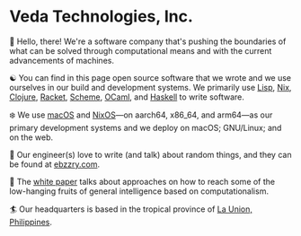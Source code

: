 # Veda Technologies, Inc.

👋️ Hello, there! We're a software company that's pushing the boundaries of what
can be solved through computational means and with the current advancements of
machines.

☯️️ You can find in this page open source software that we wrote and we use
ourselves in our build and development systems. We primarily use
[Lisp](https://lisp-lang.org), [Nix](https://nixos.org),
[Clojure](https://clojure.org), [Racket](https://racket-lang.org),
[Scheme](https://www.scheme.org/), [OCaml](https://ocaml.org), and
[Haskell](https://haskell.org) to write software.

❄️️ We use [macOS](https://en.wikipedia.org/wiki/MacOS) and
[NixOS](https://nixos.org)—on aarch64, x86_64, and arm64—as our primary
development systems and we deploy on macOS; GNU/Linux; and on the web.

🐚️️️ Our engineer(s) love to write (and talk) about random things, and they can be
found at [ebzzry.com](https://ebzzry.com).

🧠 The [white paper](https://github.com/veda-systems/white-paper/blob/main/white-paper.pdf?raw=true)
talks about approaches on how to reach some of the low-hanging fruits of general
intelligence based on computationalism.

🏄️️️ Our headquarters is based in the tropical province of [La Union, Philippines](https://en.wikipedia.org/wiki/La_Union).
